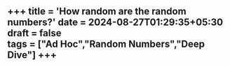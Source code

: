 +++
title = 'How random are the random numbers?' 
date = 2024-08-27T01:29:35+05:30
draft = false   
tags = ["Ad Hoc","Random Numbers","Deep Dive"]
+++  
--- 


